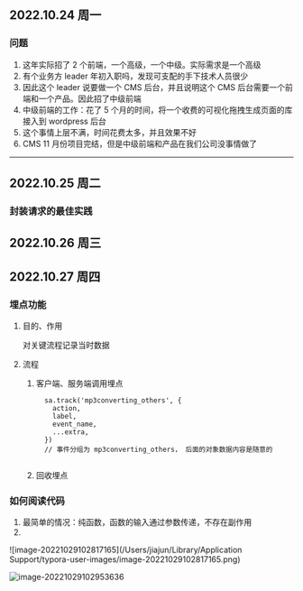 ## 2022.10.24 周一

### 问题

1. 这年实际招了 2 个前端，一个高级，一个中级。实际需求是一个高级
2. 有个业务方 leader 年初入职吗，发现可支配的手下技术人员很少
3. 因此这个 leader 说要做一个 CMS 后台，并且说明这个 CMS 后台需要一个前端和一个产品。因此招了中级前端
4. 中级前端的工作：花了 5 个月的时间，将一个收费的可视化拖拽生成页面的库接入到 wordpress 后台
5. 这个事情上层不满，时间花费太多，并且效果不好
6. CMS 11 月份项目完结，但是中级前端和产品在我们公司没事情做了

---

## 2022.10.25 周二

### 封装请求的最佳实践



## 2022.10.26 周三

## 2022.10.27 周四

### 埋点功能

1. 目的、作用

   对关键流程记录当时数据

1. 流程

   1. 客户端、服务端调用埋点

      ```
        sa.track('mp3converting_others', {
          action,
          label,
          event_name,
          ...extra,
        })
        // 事件分组为 mp3converting_others， 后面的对象数据内容是随意的
        
      ```

   2. 回收埋点

   

### 如何阅读代码

1. 最简单的情况：纯函数，函数的输入通过参数传递，不存在副作用
2. 

![image-20221029102817165](/Users/jiajun/Library/Application Support/typora-user-images/image-20221029102817165.png)

![image-20221029102953636](/Users/jiajun/Desktop/study/blog/assets/images/image-20221029102953636.png)









